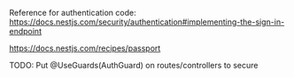 Reference for authentication code: https://docs.nestjs.com/security/authentication#implementing-the-sign-in-endpoint

https://docs.nestjs.com/recipes/passport

TODO: Put @UseGuards(AuthGuard) on routes/controllers to secure
